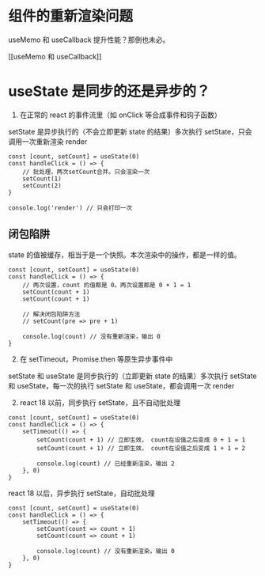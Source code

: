 

# 组件的重新渲染问题

useMemo 和 useCallback 提升性能？那倒也未必。


[[useMemo 和 useCallback]]




# useState 是同步的还是异步的？

1. 在正常的 react 的事件流里（如 onClick 等合成事件和钩子函数）

setState 是异步执行的（不会立即更新 state 的结果）多次执行 setState，只会调用一次重新渲染 render
```
const [count, setCount] = useState(0)
const handleClick = () => {
	// 批处理，两次setCount合并。只会渲染一次
	setCount(1)
	setCount(2) 
}

console.log('render') // 只会打印一次
```


## 闭包陷阱

state 的值被缓存，相当于是一个快照。本次渲染中的操作，都是一样的值。

```
const [count, setCount] = useState(0)
const handleClick = () => {
	// 两次设置，count 的值都是 0。两次设置都是 0 + 1 = 1
	setCount(count + 1)
	setCount(count + 1) 

	// 解决闭包陷阱方法
	// setCount(pre => pre + 1)
	
	console.log(count) // 没有重新渲染，输出 0
}
```


2. 在 setTimeout，Promise.then 等原生异步事件中

setState 和 useState 是同步执行的（立即更新 state 的结果）多次执行 setState 和 useState，每一次的执行 setState 和 useState，都会调用一次 render

2. react 18 以前，同步执行 setState，且不自动批处理
```
const [count, setCount] = useState(0)
const handleClick = () => {
	setTimeout(() => {
		setCount(count + 1) // 立即生效， count在设值之后变成 0 + 1 = 1
		setCount(count + 1) // 立即生效， count在设值之后变成 1 + 1 = 2
		
		console.log(count) // 已经重新渲染，输出 2
	}, 0)
}
```


react 18 以后，异步执行 setState，自动批处理
```
const [count, setCount] = useState(0)
const handleClick = () => {
	setTimeout(() => {
		setCount(count => count + 1)
		setCount(count => count + 1)
		
		console.log(count) // 没有重新渲染，输出 0
	}, 0)
}
```
